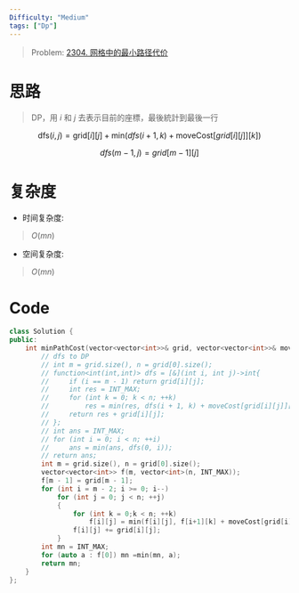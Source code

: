 ```yaml
---
Difficulty: "Medium"
tags: ["Dp"]
---
```


> Problem: [2304. 网格中的最小路径代价](https://leetcode.cn/problems/minimum-path-cost-in-a-grid)

# 思路
> DP，用 $i$ 和 $j$ 去表示目前的座標，最後統計到最後一行

$$
\text{dfs}(i,j)= \text{grid}[i][j] + \text{min}(dfs(i+1,k) + \text{moveCost}[grid[i][j]][k])
$$

$$
dfs(m-1, j) = grid[m-1][j]
$$


# 复杂度
- 时间复杂度:
> $O(mn)$

- 空间复杂度:
> $O(mn)$
  
# Code
```c++
class Solution {
public:
    int minPathCost(vector<vector<int>>& grid, vector<vector<int>>& moveCost) {
        // dfs to DP
        // int m = grid.size(), n = grid[0].size();
        // function<int(int,int)> dfs = [&](int i, int j)->int{
        //     if (i == m - 1) return grid[i][j];
        //     int res = INT_MAX;
        //     for (int k = 0; k < n; ++k)
        //         res = min(res, dfs(i + 1, k) + moveCost[grid[i][j]][k]);
        //     return res + grid[i][j];
        // };
        // int ans = INT_MAX;
        // for (int i = 0; i < n; ++i)
        //     ans = min(ans, dfs(0, i));
        // return ans;
        int m = grid.size(), n = grid[0].size();
        vector<vector<int>> f(m, vector<int>(n, INT_MAX));
        f[m - 1] = grid[m - 1];
        for (int i = m - 2; i >= 0; i--)
            for (int j = 0; j < n; ++j)
            {
                for (int k = 0;k < n; ++k)
                    f[i][j] = min(f[i][j], f[i+1][k] + moveCost[grid[i][j]][k]);
                f[i][j] += grid[i][j];
            }
        int mn = INT_MAX;
        for (auto a : f[0]) mn =min(mn, a);
        return mn;
    }
};
```